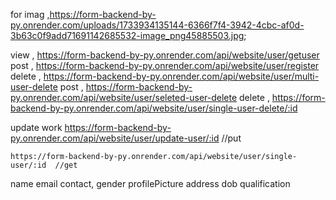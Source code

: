 for imag ,https://form-backend-by-py.onrender.com/uploads/1733934135144-6366f7f4-3942-4cbc-af0d-3b63c0f9add71691142685532-image_png45885503.jpg;

view , https://form-backend-by-py.onrender.com/api/website/user/getuser
post , https://form-backend-by-py.onrender.com/api/website/user/register
delete  , https://form-backend-by-py.onrender.com/api/website/user/multi-user-delete
post   , https://form-backend-by-py.onrender.com/api/website/user/seleted-user-delete
delete , https://form-backend-by-py.onrender.com/api/website/user/single-user-delete/:id


<!-- update work -->
 update work
    https://form-backend-by-py.onrender.com/api/website/user/update-user/:id     //put
    
    https://form-backend-by-py.onrender.com/api/website/user/single-user/:id  //get


<!-- keys -->
name
email
contact,
gender
profilePicture
address
dob
qualification

